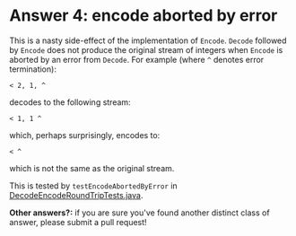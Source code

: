 # Answer 4: encode aborted by error

This is a nasty side-effect of the implementation of `Encode`. `Decode` followed by `Encode`
does not produce the original stream of integers when `Encode` is aborted by an error from `Decode`.
For example (where `^` denotes error termination):

```
< 2, 1, ^

```
decodes to the following stream:
```
< 1, 1 ^

```
which, perhaps surprisingly, encodes to:
```
< ^

```
which is not the same as the original stream.

This is tested by `testEncodeAbortedByError` in
[DecodeEncodeRoundTripTests.java](../tests/src/test/java/integration/DecodeEncodeRoundTripTests.java). 

**Other answers?:** if you are sure you've found another distinct class of answer, please submit a pull request! 
